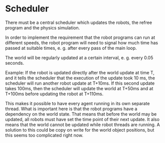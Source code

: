 # Scheduler
There must be a central scheduler which updates the robots, the refree
program and the physics simulation.

In order to implement the requirement that the robot programs can run at
different speeds, the robot program will need to signal how much time has
passed at suitable times, e. g. after every pass of the main loop.

The world will be regularly updated at a certain interval, e. g. every
0.05 seconds.

Example:
If the robot is updated directly after the world update at time T, and it
tells the scheduler that the execution of the update took 10 ms, the
scheduler will run another robot update at T+10ms.
If this second update takes 100ms, then the scheduler will update the
world at T+50ms and at T+100ms before updating the robot at T+110ms.

This makes it possible to have every agent running in its own separate
thread.
What is important here is that the robot programs have a dependency on the
world state.
That means that before the world may be updated, all robots must have set
the time point of their next update.
It also means that the world cannot be updated while robot threads are
running.
A solution to this could be copy on write for the world object positions,
but this seems too complicated right now.

